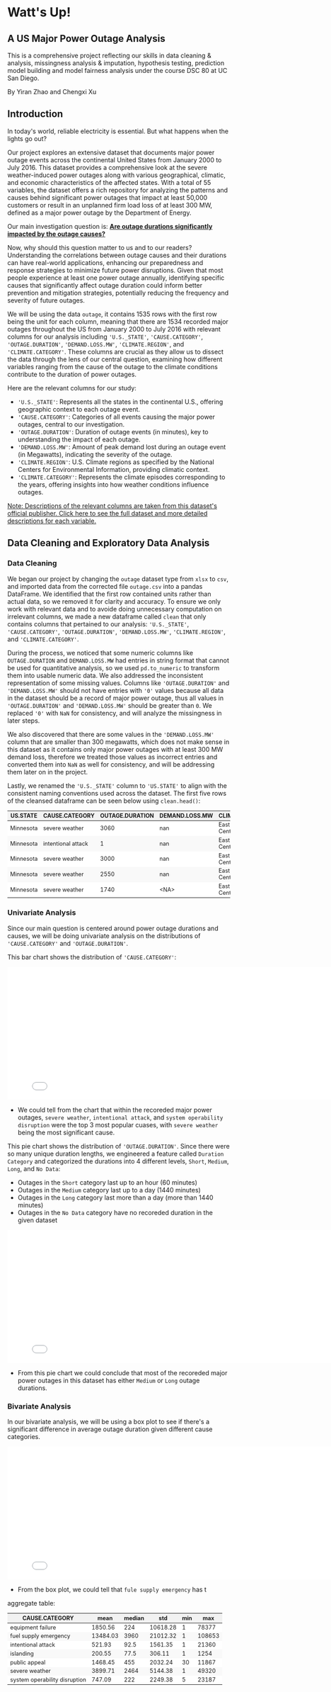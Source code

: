 # Watt's Up!
## A US Major Power Outage Analysis

This is a comprehensive project reflecting our skills in data cleaning & analysis, missingness analysis & imputation, hypothesis testing, prediction model building and model fairness analysis under the course DSC 80 at UC San Diego.

By Yiran Zhao and Chengxi Xu

## **Introduction**

In today's world, reliable electricity is essential. But what happens when the lights go out?

Our project explores an extensive dataset that documents major power outage events across the continental United States from January 2000 to July 2016. This dataset provides a comprehensive look at the severe weather-induced power outages along with various geographical, climatic, and economic characteristics of the affected states. With a total of 55 variables, the dataset offers a rich repository for analyzing the patterns and causes behind significant power outages that impact at least 50,000 customers or result in an unplanned firm load loss of at least 300 MW, defined as a major power outage by the Department of Energy.

Our main investigation question is: <strong><u>Are outage durations significantly impacted by the outage causes?</u></strong>

Now, why should this question matter to us and to our readers? Understanding the correlations between outage causes and their durations can have real-world applications, enhancing our preparedness and response strategies to minimize future power disruptions. Given that most people experience at least one power outage annually, identifying specific causes that significantly affect outage duration could inform better prevention and mitigation strategies, potentially reducing the frequency and severity of future outages.

We will be using the data `outage`, it contains 1535 rows with the first row being the unit for each column, meaning that there are 1534 recorded major outages throughout the US from January 2000 to July 2016 with relevant columns for our analysis including `'U.S._STATE'`, `'CAUSE.CATEGORY'`, `'OUTAGE.DURATION'`, `'DEMAND.LOSS.MW'`, `'CLIMATE.REGION'`, and `'CLIMATE.CATEGORY'`. These columns are crucial as they allow us to dissect the data through the lens of our central question, examining how different variables ranging from the cause of the outage to the climate conditions contribute to the duration of power outages.

Here are the relevant columns for our study:

- `'U.S._STATE'`: Represents all the states in the continental U.S., offering geographic context to each outage event.
- `'CAUSE.CATEGORY'`: Categories of all events causing the major power outages, central to our investigation.
- `'OUTAGE.DURATION'`: Duration of outage events (in minutes), key to understanding the impact of each outage.
- `'DEMAND.LOSS.MW'`: Amount of peak demand lost during an outage event (in Megawatts), indicating the severity of the outage.
- `'CLIMATE.REGION'`: U.S. Climate regions as specified by the National Centers for Environmental Information, providing climatic context.
- `'CLIMATE.CATEGORY'`: Represents the climate episodes corresponding to the years, offering insights into how weather conditions influence outages.

<a href="https://www.sciencedirect.com/science/article/pii/S2352340918307182" target="_blank">Note: Descriptions of the relevant columns are taken from this dataset's official publisher. Click here to see the full dataset and more detailed descriptions for each variable.</a>

## **Data Cleaning and Exploratory Data Analysis**

### Data Cleaning 

We began our project by changing the `outage` dataset type from `xlsx` to `csv`, and imported data from the corrected file `outage.csv` into a pandas DataFrame. We identified that the first row contained units rather than actual data, so we removed it for clarity and accuracy. To ensure we only work with relevant data and to avoide doing unnecessary computation on irrelevant columns, we made a new dataframe called `clean` that only contains columns that pertained to our analysis: `'U.S._STATE'`, `'CAUSE.CATEGORY'`, `'OUTAGE.DURATION'`, `'DEMAND.LOSS.MW'`, `'CLIMATE.REGION'`, and `'CLIMATE.CATEGORY'`. 

During the process, we noticed that some numeric columns like `OUTAGE.DURATION` and `DEMAND.LOSS.MW` had entries in string format that cannot be used for quantitative analysis, so we used `pd.to_numeric` to transform them into usable numeric data. We also addressed the inconsistent representation of some missing values. Columns like `'OUTAGE.DURATION'` and `'DEMAND.LOSS.MW'` should not have entries with `'0'` values because all data in the dataset should be a record of major power outage, thus all values in `'OUTAGE.DURATION'` and `'DEMAND.LOSS.MW'` should be greater than `0`. We replaced `'0'` with `NaN` for consistency, and will analyze the missingness in later steps.

We also discovered that there are some values in the `'DEMAND.LOSS.MW'` column that are smaller than 300 megawatts, which does not make sense in this dataset as it contains only major power outages with at least 300 MW demand loss, therefore we treated those values as incorrect entries and converted them into `NaN` as well for consistency, and will be addressing them later on in the project.

Lastly, we renamed the `'U.S._STATE'` column to `'US.STATE'` to align with the consistent naming conventions used across the dataset. The first five rows of the cleansed dataframe can be seen below using `clean.head()`:

 <style>
.markdown-table {
  font-size: 90%; 
  width: 100%; 
}
.markdown-table th {
  background-color: #f2f2f2; 
}
.markdown-table tr:nth-child(even) {
  background-color: #f9f9f9; 
}
.markdown-table tr:nth-child(odd) {
  background-color: #ffffff;
}
</style>

<table class="markdown-table">
  <thead>
    <tr>
      <th>US.STATE</th>
      <th>CAUSE.CATEGORY</th>
      <th>OUTAGE.DURATION</th>
      <th>DEMAND.LOSS.MW</th>
      <th>CLIMATE.REGION</th>
      <th>CLIMATE.CATEGORY</th>
    </tr>
  </thead>
  <tbody>
    <tr>
      <td>Minnesota</td>
      <td>severe weather</td>
      <td>3060</td>
      <td>nan</td>
      <td>East North Central</td>
      <td>normal</td>
    </tr>
    <tr>
      <td>Minnesota</td>
      <td>intentional attack</td>
      <td>1</td>
      <td>nan</td>
      <td>East North Central</td>
      <td>normal</td>
    </tr>
    <tr>
      <td>Minnesota</td>
      <td>severe weather</td>
      <td>3000</td>
      <td>nan</td>
      <td>East North Central</td>
      <td>cold</td>
    </tr>
    <tr>
      <td>Minnesota</td>
      <td>severe weather</td>
      <td>2550</td>
      <td>nan</td>
      <td>East North Central</td>
      <td>normal</td>
    </tr>
    <tr>
      <td>Minnesota</td>
      <td>severe weather</td>
      <td>1740</td>
      <td>&lt;NA&gt;</td>
      <td>East North Central</td>
      <td>warm</td>
    </tr>
  </tbody>
</table>


### Univariate Analysis

Since our main question is centered around power outage durations and causes, we will be doing univariate analysis on the distributions of `'CAUSE.CATEGORY'` and `'OUTAGE.DURATION'`.

This bar chart shows the distribution of `'CAUSE.CATEGORY'`:
<iframe
  src="assets/Counts by Cause Category.html"
  width="800"
  height="300"
  frameborder="0"
></iframe>

- We could tell from the chart that within the recoreded major power outages, `severe weather`, `intentional attack`, and `system operability disruption` were the top 3 most popular cuases, with `severe weather` being the most significant cause.

This pie chart shows the distribution of `'OUTAGE.DURATION'`. Since there were so many unique duration lengths, we engineered a feature called `Duration Category` and categorized the durations into 4 different levels, `Short`, `Medium`, `Long`, and `No Data`:

- Outages in the `Short` category last up to an hour (60 minutes)
- Outages in the `Medium` category last up to a day (1440 minutes)
- Outages in the `Long` category last more than a day (more than 1440 minutes)
- Outages in the `No Data` category have no recoreded duration in the given dataset

<iframe
  src="assets/Duration Categories Distribution.html"
  width="800"
  height="300"
  frameborder="0"
></iframe>

- From this pie chart we could conclude that most of the recoreded major power outages in this dataset has either `Medium` or `Long` outage durations.


### Bivariate Analysis

In our bivariate analysis, we will be using a box plot to see if there's a significant difference in average outage duration given different cause categories.

<iframe
  src="assets/Outage Duration by Cause Category.html"
  width="800"
  height="300"
  frameborder="0"
></iframe>

- From the box plot, we could tell that `fule supply emergency` has t




aggregate table:
<style>
.markdown-table {
  font-size: 90%;
  width: 100%;
}
.markdown-table th {
  background-color: #f2f2f2;
}
.markdown-table tr:nth-child(even) {
  background-color: #f9f9f9;
}
.markdown-table tr:nth-child(odd) {
  background-color: #ffffff;
}
</style>

<table class="markdown-table">
  <thead>
    <tr>
      <th>CAUSE.CATEGORY</th>
      <th>mean</th>
      <th>median</th>
      <th>std</th>
      <th>min</th>
      <th>max</th>
    </tr>
  </thead>
  <tbody>
    <tr>
      <td>equipment failure</td>
      <td>1850.56</td>
      <td>224</td>
      <td>10618.28</td>
      <td>1</td>
      <td>78377</td>
    </tr>
    <tr>
      <td>fuel supply emergency</td>
      <td>13484.03</td>
      <td>3960</td>
      <td>21012.32</td>
      <td>1</td>
      <td>108653</td>
    </tr>
    <tr>
      <td>intentional attack</td>
      <td>521.93</td>
      <td>92.5</td>
      <td>1561.35</td>
      <td>1</td>
      <td>21360</td>
    </tr>
    <tr>
      <td>islanding</td>
      <td>200.55</td>
      <td>77.5</td>
      <td>306.11</td>
      <td>1</td>
      <td>1254</td>
    </tr>
    <tr>
      <td>public appeal</td>
      <td>1468.45</td>
      <td>455</td>
      <td>2032.24</td>
      <td>30</td>
      <td>11867</td>
    </tr>
    <tr>
      <td>severe weather</td>
      <td>3899.71</td>
      <td>2464</td>
      <td>5144.38</td>
      <td>1</td>
      <td>49320</td>
    </tr>
    <tr>
      <td>system operability disruption</td>
      <td>747.09</td>
      <td>222</td>
      <td>2249.38</td>
      <td>5</td>
      <td>23187</td>
    </tr>
  </tbody>
</table>
